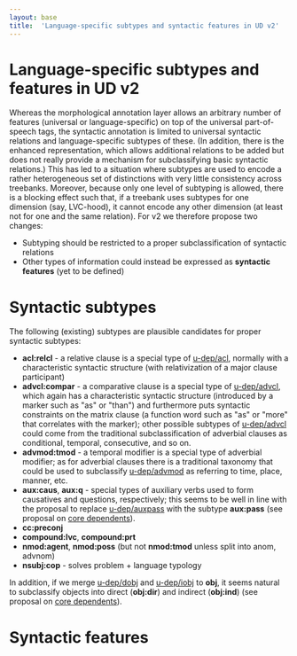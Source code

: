 ```yaml
---
layout: base
title:  'Language-specific subtypes and syntactic features in UD v2'
---
```


# Language-specific subtypes and features in UD v2

Whereas the morphological annotation layer allows an arbitrary number of features (universal or language-specific) on top of the universal part-of-speech tags, the syntactic annotation is limited to universal syntactic relations and language-specific subtypes of these. (In addition, there is the enhanced representation, which allows additional relations to be added but does not really provide a mechanism for subclassifying basic syntactic relations.) This has led to a situation where subtypes are used to encode a rather heterogeneous set of distinctions with very little consistency across treebanks. Moreover, because only one level of subtyping is allowed, there is a blocking effect such that, if a treebank uses subtypes for one dimension (say, LVC-hood), it cannot encode any other dimension (at least not for one and the same relation). For v2 we therefore propose two changes:

* Subtyping should be restricted to a proper subclassification of syntactic relations 
* Other types of information could instead be expressed as **syntactic features** (yet to be defined)

# Syntactic subtypes

The following (existing) subtypes are plausible candidates for proper syntactic subtypes:

* **acl:relcl** - a relative clause is a special type of [u-dep/acl](), normally with a characteristic syntactic structure (with relativization of a major clause participant)
* **advcl:compar** - a comparative clause is a special type of [u-dep/advcl](), which again has a characteristic syntactic structure (introduced by a marker such as "as" or "than") and furthermore puts syntactic constraints on the matrix clause (a function word such as "as" or "more" that correlates with the marker); other possible subtypes of [u-dep/advcl]() could come from the traditional subclassification of adverbial clauses as conditional, temporal, consecutive, and so on.
* **advmod:tmod** - a temporal modifier is a special type of adverbial modifier; as for adverbial clauses there is a traditional taxonomy that could be used to subclassify [u-dep/advmod]() as referring to time, place, manner, etc.
* **aux:caus**, **aux:q** - special types of auxiliary verbs used to form causatives and questions, respectively; this seems to be well in line with the proposal to replace [u-dep/auxpass]() with the subtype **aux:pass** (see proposal on [core dependents](../core-dependents.html)).
* **cc:preconj**
* **compound:lvc**, **compound:prt**
* **nmod:agent**, **nmod:poss** (but not **nmod:tmod** unless split into anom, advnom)
* **nsubj:cop** - solves problem + language typology

In addition, if we merge [u-dep/dobj]() and [u-dep/iobj]() to **obj**, it seems natural to subclassify objects into direct (**obj:dir**) and indirect (**obj:ind**) (see proposal on [core dependents](../core-dependents.html)).


# Syntactic features
